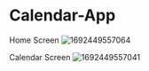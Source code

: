 # Calendar-App

Home Screen
![1692449557064](https://github.com/Ishini0818/Calendar-App/assets/101697017/5dd24ea4-05a1-42e0-94cb-15e8e3acd4dd)

Calendar Screen
![1692449557041](https://github.com/Ishini0818/Calendar-App/assets/101697017/a3ab9dfd-9970-4009-95b5-6ade255629b1)
